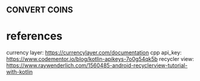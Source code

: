 ## CONVERT COINS

# references
currency layer: https://currencylayer.com/documentation
cpp api_key: https://www.codementor.io/blog/kotlin-apikeys-7o0g54qk5b
recycler view: https://www.raywenderlich.com/1560485-android-recyclerview-tutorial-with-kotlin
